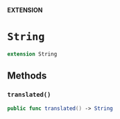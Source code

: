 **EXTENSION**

# `String`
```swift
extension String
```

## Methods
### `translated()`

```swift
public func translated() -> String
```
